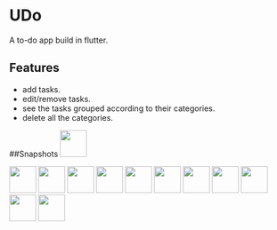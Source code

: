 # UDo
A to-do app build in flutter.

## Features

- add tasks.
- edit/remove tasks.
- see the tasks grouped according to their categories.
- delete all the categories.

##Snapshots
<img src="https://user-images.githubusercontent.com/47468438/83323340-c3549980-a27b-11ea-95f5-fd37ceea7699.jpeg" width="48">

<img src="https://user-images.githubusercontent.com/47468438/83323363-e5e6b280-a27b-11ea-8744-6b15a7138430.jpeg" width="48">

<img src="https://user-images.githubusercontent.com/47468438/83323365-e97a3980-a27b-11ea-8fd0-5da927331111.jpeg" width="48">

<img src="https://user-images.githubusercontent.com/47468438/83323366-ebdc9380-a27b-11ea-92de-a7e34a332331.jpeg" width="48">

<img src="https://user-images.githubusercontent.com/47468438/83323367-ed0dc080-a27b-11ea-8289-13a3dc0c9106.jpeg" width="48">

<img src="https://user-images.githubusercontent.com/47468438/83323368-ef701a80-a27b-11ea-9f0d-004770ebb61a.jpeg" width="48">

<img src="https://user-images.githubusercontent.com/47468438/83323369-f303a180-a27b-11ea-9aac-2446f354cc8d.jpeg" width="48">

<img src="https://user-images.githubusercontent.com/47468438/83323371-f565fb80-a27b-11ea-9804-998a376af0bf.jpeg" width="48">

<img src="https://user-images.githubusercontent.com/47468438/83323372-f860ec00-a27b-11ea-85cf-a94de047f753.jpeg" width="48">

<img src="https://user-images.githubusercontent.com/47468438/83323375-fb5bdc80-a27b-11ea-8115-478e1c91eaac.jpeg" width="48">

<img src="https://user-images.githubusercontent.com/47468438/83323376-fe56cd00-a27b-11ea-94e1-f0b243072edb.jpeg" width="48">

<img src="https://user-images.githubusercontent.com/47468438/83323380-03b41780-a27c-11ea-9f81-e605da7d5729.jpeg" width="48">


